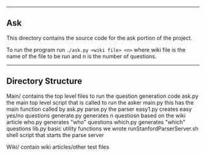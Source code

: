 -------------------------------------------------------------------------------
Ask
-------------------------------------------------------------------------------

This directory contains the source code for the ask portion of the project.

To run the program run `./ask.py <wiki file> <n>` where wiki file is
the name of the file to be run and n is the number of questions.

-------------------------------------------------------------------------------
Directory Structure
-------------------------------------------------------------------------------
                    
Main/               contains the top level files to run the question generation
                    code
  ask.py            the main top level script that is called to run the asker
  main.py           this has the main function called by ask.py
  parse.py          the parser
  easy1.py          creates easy yes/no questions
  generate.py       generates n questiosn based on the wiki article
  who.py            generates "who" questions
  which.py          generates "which" questions
  lib.py            basic utility functions we wrote
  runStanfordParserServer.sh
                    shell script that starts the parse server

Wiki/               contain wiki articles/other test files
